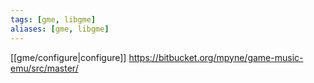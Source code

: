 ```yaml
---
tags: [gme, libgme]
aliases: [gme, libgme]
---
```

[[gme/configure|configure]]
https://bitbucket.org/mpyne/game-music-emu/src/master/
